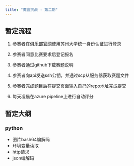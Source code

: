 ```yaml
---
title: "魔盒挑战 - 第二期"
---
```


## 暂定流程

1. 参赛者在[俱乐部官网](https://sumsc.xin)使用苏州大学统一身份认证进行登录

2. 参赛者同意比赛要求后登记报名

3. 参赛者通过github下载赛题说明

4. 参赛者向api发送ssh公钥，并通过scp从服务器获取赛题文件

5. 参赛者完成题目后在提交页面输入自己的repo地址完成提交

6. 每天凌晨在azure pipeline上进行自动评分

## 暂定大纲

### python

- 图片bash64编解码
- 环境变量读取
- http请求
- json编解码
 
